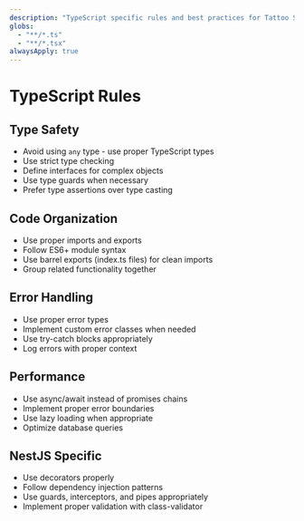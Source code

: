 ```yaml
---
description: "TypeScript specific rules and best practices for Tattoo Server project"
globs:
  - "**/*.ts"
  - "**/*.tsx"
alwaysApply: true
---
```


# TypeScript Rules

## Type Safety

- Avoid using `any` type - use proper TypeScript types
- Use strict type checking
- Define interfaces for complex objects
- Use type guards when necessary
- Prefer type assertions over type casting

## Code Organization

- Use proper imports and exports
- Follow ES6+ module syntax
- Use barrel exports (index.ts files) for clean imports
- Group related functionality together

## Error Handling

- Use proper error types
- Implement custom error classes when needed
- Use try-catch blocks appropriately
- Log errors with proper context

## Performance

- Use async/await instead of promises chains
- Implement proper error boundaries
- Use lazy loading when appropriate
- Optimize database queries

## NestJS Specific

- Use decorators properly
- Follow dependency injection patterns
- Use guards, interceptors, and pipes appropriately
- Implement proper validation with class-validator
